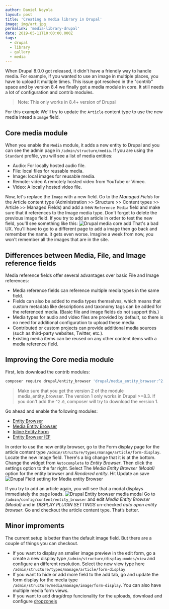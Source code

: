 ```yaml
---
author: Daniel Noyola
layout: post
title: 'Creating a media library in Drupal'
image: img/art.jpg
permalink: 'media-library-drupal'
date: 2019-05-11T10:00:00.000Z
tags:
  - drupal
  - library
  - gallery
  - media
---
```


When Drupal 8.0.0 got released, it didn't have a friendly way to handle media. For example, if you wanted to use an image in multiple places, you have to upload it multiple times. This issue got resolved in the "contrib" space and by version 8.4 we finally got a media module in core. It still needs a lot of configuration and contrib modules.

> Note: This only works in 8.4+ version of Drupal

For this example We'll try to update the `Article` content type to use the new media intead a `Image` field.

## Core media module

When you enable the `Media` module, it adds a new entity to Drupal and you can see the admin page in `/admin/structure/media`. If you are using the `Standard` profile, you will see a list of media entities:

- Audio: For locally hosted audio file.
- File: local files for reusable media.
- Image: local images for reusable media.
- Remote: video A remotely hosted video from YouTube or Vimeo.
- Video: A locally hosted video file.

Now, let's replace the `Image` with a new field. Go to the _Managed Fields_ for the Article content type (Administration >> Structure >> Content types >> Article >> Managed Fields) and add a new `Reference Media` field and make sure that it references to the Image media type. Don't forget to delete the previous image field.
If you try to add an article in order to test the new field, you'll see something like this:
![Drupal media core add](https://i.ibb.co/hdqKCL9/Screenshot-2019-05-30-17-26-53.png)
That's a bad UX. You'll have to go to a different page to add a image then go back and remember the name. it gets even worse. Imagine a week from now, you won't remember all the images that are in the site.

## Differences between Media, File, and Image reference fields

Media reference fields offer several advantages over basic File and Image references:

- Media reference fields can reference multiple media types in the same field.
- Fields can also be added to media types themselves, which means that custom metadata like descriptions and taxonomy tags can be added for the referenced media. (Basic file and image fields do not support this.)
- Media types for audio and video files are provided by default, so there is no need for additional configuration to upload these media.
- Contributed or custom projects can provide additional media sources (such as third-party websites, Twitter, etc.).
- Existing media items can be reused on any other content items with a media reference field.

## Improving the Core media module

First, lets download the contrib modules:

```bash
composer require drupal/entity_browser 'drupal/media_entity_browser:^2.0'
```

> Make sure that you get the version 2 of the module media_entity_browser. The version 1 only works in Drupal >=8.3. If you don't add the `^2.0`, composer will try to download the version 1.

Go ahead and enable the following modules:

- [Entity Browser](https://www.drupal.org/project/entity_browser)
- [Media Entity Browser](https://www.drupal.org/project/media_entity_browser)
- [Inline Entity Form](https://www.drupal.org/project/inline_entity_form)
- [Entity Browser IEF](https://www.drupal.org/project/entity_browser)

In order to use the new entity browser, go to the Form display page for the article content type `/admin/structure/types/manage/article/form-display`. Locate the new Image field. There's a big change that it is at the bottom. Change the widget from `Autocomplete` to _Entity Browser_. Then click the settings option to the far right. Select The _Media Entity Browser (Modal)_ option for the entity browser and _Rendered entity_. Hit Update an save
![Drupal Field setting for Media entity Browser](https://i.ibb.co/8dg5MSk/Screenshot-2019-05-31-17-08-31.png)

If you try to add an article again, you will see that a modal displays immediately the page loads.
![Drupal Entity browser media modal](https://i.ibb.co/FghJyM2/Screenshot-2019-05-31-20-04-54.png)
Go to `/admin/config/content/entity_browser` and edit _Media Entity Browser (Modal)_ and in
_DISPLAY PLUGIN SETTINGS_ un-checked _auto open entity browser_. Go and checkout the article content type. That’s better.

## Minor improments

The current setup is better than the default image field. But there are a couple of things you can checkout.

- If you want to display an smaller image preview in the edit form, go a create a new display type `/admin/structure/display-modes/view` and configure an different resolution. Select the new view type here `/admin/structure/types/manage/article/form-display`
- If you want to hide or add more field to the add tab, go and update the form display for the media type `/admin/structure/media/manage/image/form-display`. You can also have multiple media form views.
- If you want to add drag/drop funcionality for the uploads, download and configure [dropzonejs](https://www.drupal.org/project/dropzonejs)
